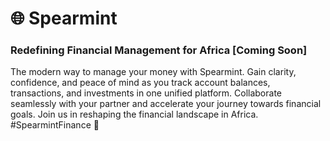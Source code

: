 # 🌐 Spearmint
### Redefining Financial Management for Africa [Coming Soon]

The modern way to manage your money with Spearmint. Gain clarity, confidence, and peace of mind as you track account balances, transactions, and investments in one unified platform. Collaborate seamlessly with your partner and accelerate your journey towards financial goals. Join us in reshaping the financial landscape in Africa. #SpearmintFinance 🚀
